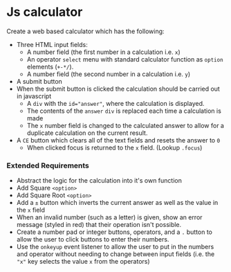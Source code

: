 # Js calculator

Create a web based calculator which has the following:

- Three HTML input fields:
  - A number field (the first number in a calculation i.e. `x`)
  - An operator `select` menu with standard calculator function as `option` elements (`+-*/`).
  - A number field (the second number in a calculation i.e. `y`)
- A submit button
- When the submit button is clicked the calculation should be carried out in javascript
  - A `div` with the `id="answer"`, where the calculation is displayed.
  - The contents of the `answer` `div` is replaced each time a calculation is made
  - The `x` number field is changed to the calculated answer to allow for a duplicate calculation on the current result.
- A `CE` button which clears all of the text fields and resets the answer to `0`
  - When clicked focus is returned to the `x` field. (Lookup `.focus`)


### Extended Requirements

- Abstract the logic for the calculation into it's own function
- Add Square `<option>`
- Add Square Root `<option>`
- Add a `±` button which inverts the current answer as well as the value in the `x` field
- When an invalid number (such as a letter) is given, show an error message (styled in red) that their operation isn't possible.
- Create a number pad or integer buttons, operators, and a `.` button to allow the user to click buttons to enter their numbers.
- Use the `onkeyup` event listener to allow the user to put in the numbers and operator without needing to change between input fields (i.e. the `"x"` key selects the value `x` from the operators)

